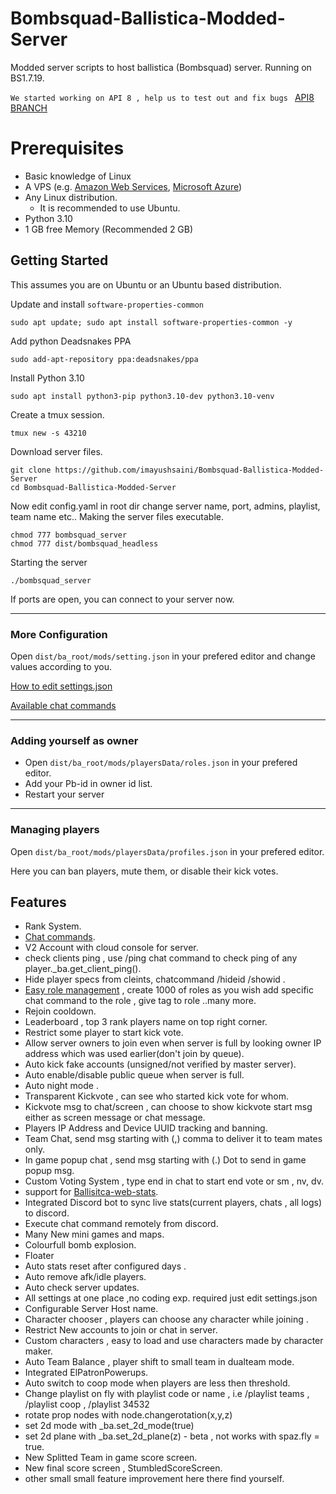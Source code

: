 # Bombsquad-Ballistica-Modded-Server

Modded server scripts to host ballistica (Bombsquad) server. Running on BS1.7.19.

``
We started working on API 8 , help us to test out and fix bugs 
``
[API8 BRANCH](https://github.com/imayushsaini/Bombsquad-Ballistica-Modded-Server/tree/api8)

# Prerequisites
- Basic knowledge of Linux
- A VPS (e.g. [Amazon Web Services](https://aws.amazon.com/), [Microsoft Azure](https://portal.azure.com/))
- Any Linux distribution.
  - It is recommended to use Ubuntu.
- Python 3.10
- 1 GB free Memory (Recommended 2 GB)

## Getting Started
This assumes you are on Ubuntu or an Ubuntu based distribution.

Update and install `software-properties-common`
```
sudo apt update; sudo apt install software-properties-common -y
```
Add python Deadsnakes PPA
```
sudo add-apt-repository ppa:deadsnakes/ppa
```
Install Python 3.10
```
sudo apt install python3-pip python3.10-dev python3.10-venv
```
Create a tmux session.
```
tmux new -s 43210
```
Download server files.
```
git clone https://github.com/imayushsaini/Bombsquad-Ballistica-Modded-Server
cd Bombsquad-Ballistica-Modded-Server
```
Now edit config.yaml in root dir change server name, port, admins, playlist, team name etc..
Making the server files executable.
```
chmod 777 bombsquad_server
chmod 777 dist/bombsquad_headless
```
Starting the server
```
./bombsquad_server
```
If ports are open, you can connect to your server now.

___
### More Configuration
Open `dist/ba_root/mods/setting.json` in your prefered editor and change values according to you.

[How to edit settings.json](https://github.com/imayushsaini/Bombsquad-Ballistica-Modded-Server/wiki/Server-Settings)

[Available chat commands](https://github.com/imayushsaini/Bombsquad-Ballistica-Modded-Server/wiki/Chat-commands)

___
### Adding yourself as owner
- Open `dist/ba_root/mods/playersData/roles.json` in your prefered editor.
- Add your Pb-id in owner id list.
- Restart your server

___
### Managing players
Open `dist/ba_root/mods/playersData/profiles.json` in your prefered editor.

Here you can ban players, mute them, or disable their kick votes.


## Features
- Rank System.
- [Chat commands](https://github.com/imayushsaini/Bombsquad-Ballistica-Modded-Server/wiki/Chat-commands).
- V2 Account with cloud console for server.
- check clients ping , use /ping chat command to check ping of any player._ba.get_client_ping().
- Hide player specs from cleints, chatcommand /hideid /showid .
- [Easy role management](https://github.com/imayushsaini/Bombsquad-Ballistica-Modded-Server/wiki/Chat-commands#role-management-system) , create 1000 of roles as you wish add specific chat command to the role , give tag to role ..many more.
- Rejoin cooldown.
- Leaderboard , top 3 rank players name on top right corner.
- Restrict some player to start kick vote.
- Allow server owners to join even when server is full by looking owner IP address which was used earlier(don't join by queue).
- Auto kick fake accounts (unsigned/not verified by master server).
- Auto enable/disable public queue when server is full.
- Auto night mode .
- Transparent Kickvote , can see who started kick vote for whom.
- Kickvote msg to chat/screen , can choose to show kickvote start msg either as screen message or chat message.
- Players IP Address and Device UUID tracking and banning.
- Team Chat, send msg starting with (,) comma to deliver it to team mates only.
- In game popup chat , send msg starting with (.) Dot to send in game popup msg.
- Custom Voting System , type end in chat to start end vote or sm , nv, dv.
- support for [Ballisitca-web-stats](https://github.com/imayushsaini/ballistica-web-stats).
- Integrated Discord bot to sync live stats(current players, chats , all logs) to discord.
- Execute chat command remotely from discord.
- Many New mini games and maps.
- Colourfull bomb explosion.
- Floater
- Auto stats reset after configured days .
- Auto remove afk/idle players.
- Auto check server updates.
- All settings at one place ,no coding exp. required just edit settings.json 
- Configurable Server Host name.
- Character chooser , players can choose any character while joining .
- Restrict New accounts to join or chat in server.
- Custom characters , easy to load and use characters made by character maker.
- Auto Team Balance , player shift to small team in dualteam mode.
- Integrated ElPatronPowerups.
- Auto switch to coop mode when players are less then threshold.
- Change playlist on fly with playlist code or name , i.e /playlist teams , /playlist coop , /playlist 34532
- rotate prop nodes with node.changerotation(x,y,z)
- set 2d mode with _ba.set_2d_mode(true)
- set 2d plane with _ba.set_2d_plane(z) - beta , not works with spaz.fly = true. 
- New Splitted Team in game score screen.
- New final score screen , StumbledScoreScreen.
- other small small feature improvement here there find yourself.
